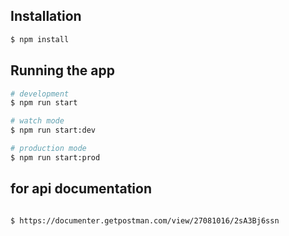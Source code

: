 ## Installation

```bash
$ npm install
```

## Running the app

```bash
# development
$ npm run start

# watch mode
$ npm run start:dev

# production mode
$ npm run start:prod
```
## for api documentation 

```bash

$ https://documenter.getpostman.com/view/27081016/2sA3Bj6ssn

```